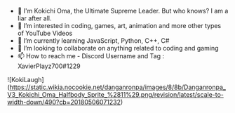 - 👋 I'm Kokichi Oma, the Ultimate Supreme Leader. But who knows? I am a liar after all.
- 👀 I’m interested in coding, games, art, animation and more other types of YouTube Videos
- 🌱 I’m currently learning JavaScript, Python, C++, C# 
- 💞️ I’m looking to collaborate on anything related to coding and gaming
- 📫 How to reach me - Discord Username and Tag : XavierPlayz700#1229

![KokiLaugh] (https://static.wikia.nocookie.net/danganronpa/images/8/8b/Danganronpa_V3_Kokichi_Oma_Halfbody_Sprite_%2811%29.png/revision/latest/scale-to-width-down/490?cb=20180506071232)

<!---
XavierPlayz700/XavierPlayz700 is a ✨ special ✨ repository because its `README.md` (this file) appears on your GitHub profile.
You can click the Preview link to take a look at your changes.
--->
